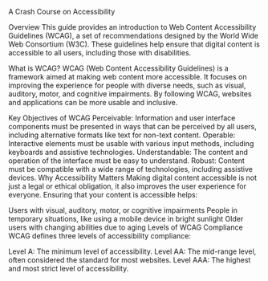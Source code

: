 A Crash Course on Accessibility

Overview
This guide provides an introduction to Web Content Accessibility Guidelines (WCAG), a set of recommendations designed by the World Wide Web Consortium (W3C). These guidelines help ensure that digital content is accessible to all users, including those with disabilities.

What is WCAG?
WCAG (Web Content Accessibility Guidelines) is a framework aimed at making web content more accessible. It focuses on improving the experience for people with diverse needs, such as visual, auditory, motor, and cognitive impairments. By following WCAG, websites and applications can be more usable and inclusive.

Key Objectives of WCAG
Perceivable: Information and user interface components must be presented in ways that can be perceived by all users, including alternative formats like text for non-text content.
Operable: Interactive elements must be usable with various input methods, including keyboards and assistive technologies.
Understandable: The content and operation of the interface must be easy to understand.
Robust: Content must be compatible with a wide range of technologies, including assistive devices.
Why Accessibility Matters
Making digital content accessible is not just a legal or ethical obligation, it also improves the user experience for everyone. Ensuring that your content is accessible helps:

Users with visual, auditory, motor, or cognitive impairments
People in temporary situations, like using a mobile device in bright sunlight
Older users with changing abilities due to aging
Levels of WCAG Compliance
WCAG defines three levels of accessibility compliance:

Level A: The minimum level of accessibility.
Level AA: The mid-range level, often considered the standard for most websites.
Level AAA: The highest and most strict level of accessibility.
